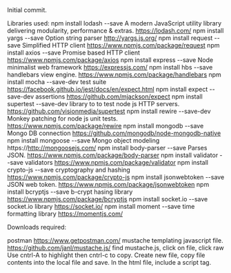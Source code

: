 Initial commit.

Libraries used:
npm install lodash --save           A modern JavaScript utility library delivering modularity, performance & extras.   https://lodash.com/
npm install yargs --save            Option string parser                                                               http://yargs.js.org/
npm install request --save          Simplified HTTP client                                        https://www.npmjs.com/package/request
npm install axios --save            Promise based HTTP client                                     https://www.npmjs.com/package/axios
npm install express --save          Node minimalist web framework                                 https://expressjs.com/
npm install hbs --save              handlebars view engine.                                       https://www.npmjs.com/package/handlebars
npm install mocha --save-dev            test suite                                                https://facebook.github.io/jest/docs/en/expect.html
npm install expect --save-dev           assertions                                                https://github.com/mjackson/expect
npm install supertest --save-dev        library to to test node js HTTP servers.                  https://github.com/visionmedia/supertest
npm install rewire --save-dev           Monkey patching for node js unit tests.                   https://www.npmjs.com/package/rewire
npm install mongodb --save              Mongo DB connection                                       https://github.com/mongodb/node-mongodb-native
npm install mongoose --save             Mongo object modeling                                     https://http://mongoosejs.com/
npm install body-parser --save          Parses JSON.                                              https://www.npmjs.com/package/body-parser
npm install validator --save            validators                                                https://www.npmjs.com/package/validator
npm install crypto-js --save            cryptography and hashing                                  https://www.npmjs.com/package/crypto-js
npm install jsonwebtoken --save         JSON web token.                                           https://www.npmjs.com/package/jsonwebtoken
npm install bcryptjs --save             b-crypt hasing library                                    https://www.npmjs.com/package/bcryptjs
npm install socket.io --save            socket.io library                                         https://socket.io/
npm install moment --save               time formatting library                                   https://momentjs.com/

Downloads required:

postman                                                                                           https://www.getpostman.com/
mustache                                templating javascript file.                               https://github.com/janl/mustache.js/
                                        find mustache.js, click on file, click raw
                                        Use cntrl-A to highlight then cntrl-c to copy.
                                        Create new file, copy file contents into the local
                                        file and save. In the html file, include a script tag.

